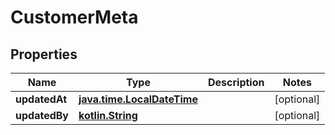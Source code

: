 # CustomerMeta

## Properties
Name | Type | Description | Notes
------------ | ------------- | ------------- | -------------
**updatedAt** | [**java.time.LocalDateTime**](java.time.LocalDateTime.md) |  |  [optional]
**updatedBy** | [**kotlin.String**](.md) |  |  [optional]
